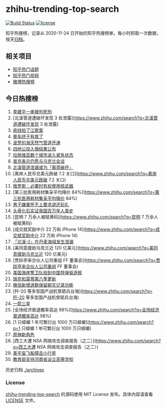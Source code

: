 # zhihu-trending-top-search

[![Build Status](https://github.com/justjavac/zhihu-trending-top-search/workflows/ci/badge.svg?branch=main)](https://github.com/justjavac/zhihu-trending-top-search/actions)
[![license](https://img.shields.io/github/license/justjavac/zhihu-trending-top-search)](https://github.com/justjavac/zhihu-trending-top-search/blob/main/LICENSE)

知乎热搜榜，记录从 2020-11-24 日开始的知乎热搜榜单。每小时抓取一次数据，按天[归档](./archives)。

## 相关项目

- [知乎热门话题](https://github.com/justjavac/zhihu-trending-hot-questions)
- [知乎热门视频](https://github.com/justjavac/zhihu-trending-hot-video)
- [微博热搜榜](https://github.com/justjavac/weibo-trending-hot-search)

## 今日热搜榜

<!-- BEGIN -->
<!-- 最后更新时间 Wed Sep 28 2022 16:15:26 GMT+0800 (China Standard Time) -->

1. [李建平一审被判死刑](https://www.zhihu.com/search?q=李建平一审被判死刑)
1. [北溪管道遭破坏发现 3 处泄露](https://www.zhihu.com/search?q=北溪管道遭破坏发现 3 处泄露)
1. [底线拍了江歌案](https://www.zhihu.com/search?q=底线拍了江歌案)
1. [晕车终于有救了](https://www.zhihu.com/search?q=晕车终于有救了)
1. [波罗的海天然气管道开通](https://www.zhihu.com/search?q=波罗的海天然气管道开通)
1. [四地公投入俄结果公布](https://www.zhihu.com/search?q=四地公投入俄结果公布)
1. [拉脱维亚数个城市进入紧急状态](https://www.zhihu.com/search?q=拉脱维亚数个城市进入紧急状态)
1. [普京表示仍愿与乌克兰会谈](https://www.zhihu.com/search?q=普京表示仍愿与乌克兰会谈)
1. [北溪管道泄漏或为「蓄意破坏」](https://www.zhihu.com/search?q=北溪管道泄漏或为「蓄意破坏」)
1. [离岸人民币兑美元跌破 7.2 关口](https://www.zhihu.com/search?q=离岸人民币兑美元跌破 7.2 关口)
1. [俄罗斯：必要时有权使用核武器](https://www.zhihu.com/search?q=俄罗斯：必要时有权使用核武器)
1. [第三批医用耗材集采平均降价 84%](https://www.zhihu.com/search?q=第三批医用耗材集采平均降价 84%)
1. [男子嫌妻怀不上要求退还彩礼](https://www.zhihu.com/search?q=男子嫌妻怀不上要求退还彩礼)
1. [头骨化石实证我国百万年人类史](https://www.zhihu.com/search?q=头骨化石实证我国百万年人类史)
1. [昆明 7 万余人被赋黄码](https://www.zhihu.com/search?q=昆明 7 万余人被赋黄码)
1. [成交就奖励中介 22 万和 iPhone 14](https://www.zhihu.com/search?q=成交就奖励中介 22 万和
   iPhone 14)
1. [「北溪-2」在丹麦海域发生泄漏](https://www.zhihu.com/search?q=「北溪-2」在丹麦海域发生泄漏)
1. [美同意援助乌克兰近 120 亿美元](https://www.zhihu.com/search?q=美同意援助乌克兰近 120 亿美元)
1. [贾跃亭率合伙人公司重组 FF 董事会](https://www.zhihu.com/search?q=贾跃亭率合伙人公司重组 FF 董事会)
1. [美国海岸警卫队拍到中国导弹驱逐舰](https://www.zhihu.com/search?q=美国海岸警卫队拍到中国导弹驱逐舰)
1. [瑞克和莫蒂第六季更新](https://www.zhihu.com/search?q=瑞克和莫蒂第六季更新)
1. [微信新增退群保留聊天记录功能](https://www.zhihu.com/search?q=微信新增退群保留聊天记录功能)
1. [歼-20 等多型国产战机曾砺兵台海](https://www.zhihu.com/search?q=歼-20 等多型国产战机曾砺兵台海)
1. [一箭三星](https://www.zhihu.com/search?q=一箭三星)
1. [全场经济衰退概率高达 98%](https://www.zhihu.com/search?q=全场经济衰退概率高达 98%)
1. [1 只蟑螂 1 年可繁衍出 1000 万只蟑螂](https://www.zhihu.com/search?q=1 只蟑螂 1 年可繁衍出 1000
   万只蟑螂)
1. [原神新角色](https://www.zhihu.com/search?q=原神新角色)
1. [西工大遭 NSA 网络攻击调查报告（之二）](https://www.zhihu.com/search?q=西工大遭 NSA 网络攻击调查报告（之二）)
1. [美宇宙飞船撞击小行星](https://www.zhihu.com/search?q=美宇宙飞船撞击小行星)
1. [教育部支持河南省设立高等学校](https://www.zhihu.com/search?q=教育部支持河南省设立高等学校)

<!-- END -->

历史归档 [./archives](./archives)

### License

[zhihu-trending-top-search](https://github.com/justjavac/zhihu-trending-top-search)
的源码使用 MIT License 发布。具体内容请查看 [LICENSE](./LICENSE) 文件。
